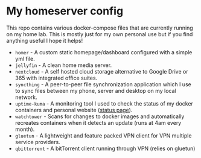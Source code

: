 # My homeserver config
This repo contains various docker-compose files that are currently running on my home lab. This is mostly just for my own personal use but if you find anything useful I hope it helps!
- `homer` - A custom static homepage/dashboard configured with a simple yml file.
- `jellyfin` - A clean home media server.
- `nextcloud` - A self hosted cloud storage alternative to Google Drive or 365 with integrated office suites.
- `syncthing` - A peer-to-peer file synchronization application which I use to sync files between my phone, server and desktop on my local network.
- `uptime-kuma` - A monitoring tool I used to check the status of my docker containers and personal website ([status page](https://monitor.kierstro.xyz/status/up)).
- `watchtower` - Scans for changes to docker images and automatically recreates containers when it detects an update (runs at 4am every month).
- `gluetun` - A lightweight and feature packed VPN client for VPN multiple service providers.
- `qbittorrent` - A bitTorrent client running through VPN (relies on gluetun)
